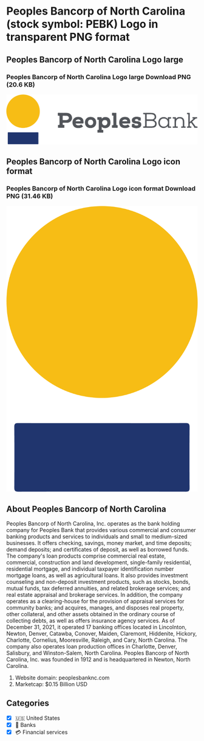 # Peoples Bancorp of North Carolina (stock symbol: PEBK) Logo in transparent PNG format

## Peoples Bancorp of North Carolina Logo large

### Peoples Bancorp of North Carolina Logo large Download PNG (20.6 KB)

![Peoples Bancorp of North Carolina Logo large Download PNG (20.6 KB)](/img/orig/PEBK_BIG-86693c1c.png)

## Peoples Bancorp of North Carolina Logo icon format

### Peoples Bancorp of North Carolina Logo icon format Download PNG (31.46 KB)

![Peoples Bancorp of North Carolina Logo icon format Download PNG (31.46 KB)](/img/orig/PEBK-038f5502.png)

## About Peoples Bancorp of North Carolina

Peoples Bancorp of North Carolina, Inc. operates as the bank holding company for Peoples Bank that provides various commercial and consumer banking products and services to individuals and small to medium-sized businesses. It offers checking, savings, money market, and time deposits; demand deposits; and certificates of deposit, as well as borrowed funds. The company's loan products comprise commercial real estate, commercial, construction and land development, single-family residential, residential mortgage, and individual taxpayer identification number mortgage loans, as well as agricultural loans. It also provides investment counseling and non-deposit investment products, such as stocks, bonds, mutual funds, tax deferred annuities, and related brokerage services; and real estate appraisal and brokerage services. In addition, the company operates as a clearing-house for the provision of appraisal services for community banks; and acquires, manages, and disposes real property, other collateral, and other assets obtained in the ordinary course of collecting debts, as well as offers insurance agency services. As of December 31, 2021, it operated 17 banking offices located in Lincolnton, Newton, Denver, Catawba, Conover, Maiden, Claremont, Hiddenite, Hickory, Charlotte, Cornelius, Mooresville, Raleigh, and Cary, North Carolina. The company also operates loan production offices in Charlotte, Denver, Salisbury, and Winston-Salem, North Carolina. Peoples Bancorp of North Carolina, Inc. was founded in 1912 and is headquartered in Newton, North Carolina.

1. Website domain: peoplesbanknc.com
2. Marketcap: $0.15 Billion USD


## Categories
- [x] 🇺🇸 United States
- [x] 🏦 Banks
- [x] 💳 Financial services
